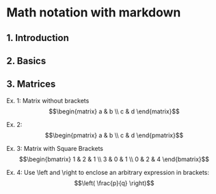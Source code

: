 # Math notation with markdown #
## 1. Introduction ## 
## 2. Basics ##

## 3. Matrices ## 

Ex. 1: Matrix without brackets
$$\begin{matrix} a & b \\ c & d \end{matrix}$$

Ex. 2:
$$\begin{pmatrix} a & b \\ c & d \end{pmatrix}$$

Ex. 3: Matrix with Square Brackets
$$\begin{bmatrix} 1 & 2 & 1 \\ 3 & 0 & 1 \\ 0 & 2 & 4 \end{bmatrix}$$

Ex. 4: Use \left and \right to enclose an arbitrary expression in brackets:
$$\left( \frac{p}{q} \right)$$


